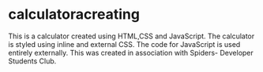 # calculatoracreating

This is a calculator created using HTML,CSS and JavaScript. The calculator is styled using inline and external CSS. The code for JavaScript is used entirely externally.
This was created in association with Spiders- Developer Students Club.
